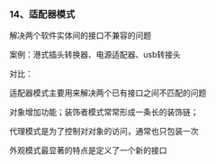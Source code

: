 ### 14、适配器模式

解决两个软件实体间的接口不兼容的问题

案例：港式插头转换器、电源适配器、usb转接头



对比：

适配器模式主要用来解决两个已有接口之间不匹配的问题

对象增加功能；装饰者模式常常形成一条长的装饰链；

代理模式是为了控制对对象的访问，通常也只包装一次

外观模式最显著的特点是定义了一个新的接口
